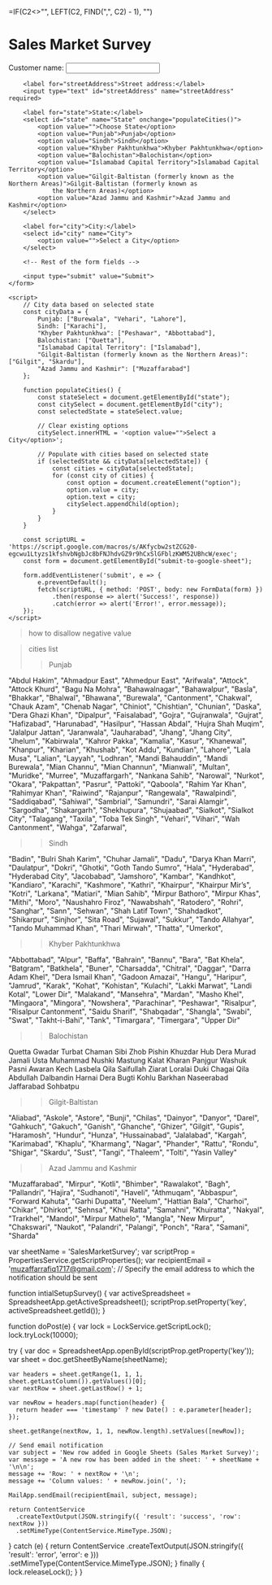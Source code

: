 =IF(C2<>"", LEFT(C2, FIND(",", C2) - 1), "")

<!DOCTYPE html>
<html>

<head>
    <title>Sales Market Survey</title>
    <link rel="stylesheet" type="text/css" href="styles.css">
    <!-- <link rel="stylesheet" href="https://unicons.iconscout.com/release/v4.0.0/css/line.css">
    <link rel="stylesheet" href="https://cdnjs.cloudflare.com/ajax/libs/select2/4.1.0/css/select2.min.css"> -->
</head>

<body>
    <h1>Sales Market Survey</h1>
    <form id="submit-to-google-sheet">
        <label for="name">Customer name:</label>
        <input type="text" id="name" name="Customer Name" required>

        <label for="streetAddress">Street address:</label>
        <input type="text" id="streetAddress" name="streetAddress" required>

        <label for="state">State:</label>
        <select id="state" name="State" onchange="populateCities()">
            <option value="">Choose State</option>
            <option value="Punjab">Punjab</option>
            <option value="Sindh">Sindh</option>
            <option value="Khyber Pakhtunkhwa">Khyber Pakhtunkhwa</option>
            <option value="Balochistan">Balochistan</option>
            <option value="Islamabad Capital Territory">Islamabad Capital Territory</option>
            <option value="Gilgit-Baltistan (formerly known as the Northern Areas)">Gilgit-Baltistan (formerly known as
                the Northern Areas)</option>
            <option value="Azad Jammu and Kashmir">Azad Jammu and Kashmir</option>
        </select>

        <label for="city">City:</label>
        <select id="city" name="City">
            <option value="">Select a City</option>
        </select>

        <!-- Rest of the form fields -->

        <input type="submit" value="Submit">
    </form>

    <script>
        // City data based on selected state
        const cityData = {
            Punjab: ["Burewala", "Vehari", "Lahore"],
            Sindh: ["Karachi"],
            "Khyber Pakhtunkhwa": ["Peshawar", "Abbottabad"],
            Balochistan: ["Quetta"],
            "Islamabad Capital Territory": ["Islamabad"],
            "Gilgit-Baltistan (formerly known as the Northern Areas)": ["Gilgit", "Skardu"],
            "Azad Jammu and Kashmir": ["Muzaffarabad"]
        };

        function populateCities() {
            const stateSelect = document.getElementById("state");
            const citySelect = document.getElementById("city");
            const selectedState = stateSelect.value;

            // Clear existing options
            citySelect.innerHTML = '<option value="">Select a City</option>';

            // Populate with cities based on selected state
            if (selectedState && cityData[selectedState]) {
                const cities = cityData[selectedState];
                for (const city of cities) {
                    const option = document.createElement("option");
                    option.value = city;
                    option.text = city;
                    citySelect.appendChild(option);
                }
            }
        }

        const scriptURL = 'https://script.google.com/macros/s/AKfycbw2stZCG20-egcwu1Ltyzs1kfshvbNgbJc8bFNJhdvGZ9r9hCxSlGFblzKWM52UBhcW/exec';
        const form = document.getElementById("submit-to-google-sheet");

        form.addEventListener('submit', e => {
            e.preventDefault();
            fetch(scriptURL, { method: 'POST', body: new FormData(form) })
                .then(response => alert('Success!', response))
                .catch(error => alert('Error!', error.message));
        });
    </script>

</body>

</html>

> how to disallow negative value

> cities list
>
> > Punjab

"Abdul Hakim",
"Ahmadpur East",
"Ahmedpur East",
"Arifwala",
"Attock",
"Attock Khurd",
"Bagu Na Mohra",
"Bahawalnagar",
"Bahawalpur",
"Basla",
"Bhakkar",
"Bhalwal",
"Bhawana",
"Burewala",
"Cantonment",
"Chakwal",
"Chauk Azam",
"Chenab Nagar",
"Chiniot",
"Chishtian",
"Chunian",
"Daska",
"Dera Ghazi Khan",
"Dipalpur",
"Faisalabad",
"Gojra",
"Gujranwala",
"Gujrat",
"Hafizabad",
"Harunabad",
"Hasilpur",
"Hassan Abdal",
"Hujra Shah Muqim",
"Jalalpur Jattan",
"Jaranwala",
"Jauharabad",
"Jhang",
"Jhang City",
"Jhelum",
"Kabirwala",
"Kahror Pakka",
"Kamalia",
"Kasur",
"Khanewal",
"Khanpur",
"Kharian",
"Khushab",
"Kot Addu",
"Kundian",
"Lahore",
"Lala Musa",
"Lalian",
"Layyah",
"Lodhran",
"Mandi Bahauddin",
"Mandi Burewala",
"Mian Channu",
"Mian Channun",
"Mianwali",
"Multan",
"Muridke",
"Murree",
"Muzaffargarh",
"Nankana Sahib",
"Narowal",
"Nurkot",
"Okara",
"Pakpattan",
"Pasrur",
"Pattoki",
"Qaboola",
"Rahim Yar Khan",
"Rahimyar Khan",
"Raiwind",
"Rajanpur",
"Rangewala",
"Rawalpindi",
"Saddiqabad",
"Sahiwal",
"Sambrial",
"Samundri",
"Sarai Alamgir",
"Sargodha",
"Shakargarh",
"Shekhupura",
"Shujaabad",
"Sialkot",
"Sialkot City",
"Talagang",
"Taxila",
"Toba Tek Singh",
"Vehari",
"Vihari",
"Wah Cantonment",
"Wahga",
"Zafarwal",

> > Sindh

"Badin",
"Bulri Shah Karim",
"Chuhar Jamali",
"Dadu",
"Darya Khan Marri",
"Daulatpur",
"Dokri",
"Ghotki",
"Goth Tando Sumro",
"Hala",
"Hyderabad",
"Hyderabad City",
"Jacobabad",
"Jamshoro",
"Kambar",
"Kandhkot",
"Kandiaro",
"Karachi",
"Kashmore",
"Kathri",
"Khairpur",
"Khairpur Mir’s",
"Kotri",
"Larkana",
"Matiari",
"Mian Sahib",
"Mirpur Bathoro",
"Mirpur Khas",
"Mithi",
"Moro",
"Naushahro Firoz",
"Nawabshah",
"Ratodero",
"Rohri",
"Sanghar",
"Sann",
"Sehwan",
"Shah Latif Town",
"Shahdadkot",
"Shikarpur",
"Sinjhor",
"Sita Road",
"Sujawal",
"Sukkur",
"Tando Allahyar",
"Tando Muhammad Khan",
"Thari Mirwah",
"Thatta",
"Umerkot",

> > Khyber Pakhtunkhwa

"Abbottabad",
"Alpur",
"Baffa",
"Bahrain",
"Bannu",
"Bara",
"Bat Khela",
"Batgram",
"Batkhela",
"Buner",
"Charsadda",
"Chitral",
"Daggar",
"Darra Adam Khel",
"Dera Ismail Khan",
"Gadoon Amazai",
"Hangu",
"Haripur",
"Jamrud",
"Karak",
"Kohat",
"Kohistan",
"Kulachi",
"Lakki Marwat",
"Landi Kotal",
"Lower Dir",
"Malakand",
"Mansehra",
"Mardan",
"Masho Khel",
"Mingaora",
"Mingora",
"Nowshera",
"Parachinar",
"Peshawar",
"Risalpur",
"Risalpur Cantonment",
"Saidu Sharif",
"Shabqadar",
"Shangla",
"Swabi",
"Swat",
"Takht-i-Bahi",
"Tank",
"Timargara",
"Timergara",
"Upper Dir"

> > Balochistan

Quetta
Gwadar
Turbat
Chaman
Sibi
Zhob
Pishin
Khuzdar
Hub
Dera Murad Jamali
Usta Muhammad
Nushki
Mastung
Kalat
Kharan
Panjgur
Washuk
Pasni
Awaran
Kech
Lasbela
Qila Saifullah
Ziarat
Loralai
Duki
Chagai
Qila Abdullah
Dalbandin
Harnai
Dera Bugti
Kohlu
Barkhan
Naseerabad
Jaffarabad
Sohbatpu

> > Gilgit-Baltistan

"Aliabad",
"Askole",
"Astore",
"Bunji",
"Chilas",
"Dainyor",
"Danyor",
"Darel",
"Gahkuch",
"Gakuch",
"Ganish",
"Ghanche",
"Ghizer",
"Gilgit",
"Gupis",
"Haramosh",
"Hundur",
"Hunza",
"Hussainabad",
"Jalalabad",
"Kargah",
"Karimabad",
"Khaplu",
"Kharmang",
"Nagar",
"Phander",
"Rattu",
"Rondu",
"Shigar",
"Skardu",
"Sust",
"Tangi",
"Thaleem",
"Tolti",
"Yasin Valley"

> > Azad Jammu and Kashmir

"Muzaffarabad",
"Mirpur",
"Kotli",
"Bhimber",
"Rawalakot",
"Bagh",
"Pallandri",
"Hajira",
"Sudhanoti",
"Haveli",
"Athmuqam",
"Abbaspur",
"Forward Kahuta",
"Garhi Dupatta",
"Neelum",
"Hattian Bala",
"Charhoi",
"Chikar",
"Dhirkot",
"Sehnsa",
"Khui Ratta",
"Samahni",
"Khuiratta",
"Nakyal",
"Trarkhel",
"Mandol",
"Mirpur Mathelo",
"Mangla",
"New Mirpur",
"Chakswari",
"Naukot",
"Palandri",
"Palangi",
"Ponch",
"Rara",
"Samani",
"Sharda"

<!-- Google sheet script -->

var sheetName = 'SalesMarketSurvey';
var scriptProp = PropertiesService.getScriptProperties();
var recipientEmail = 'muzaffarrafiq1717@gmail.com'; // Specify the email address to which the notification should be sent

function intialSetupSurvey() {
var activeSpreadsheet = SpreadsheetApp.getActiveSpreadsheet();
scriptProp.setProperty('key', activeSpreadsheet.getId());
}

function doPost(e) {
var lock = LockService.getScriptLock();
lock.tryLock(10000);

try {
var doc = SpreadsheetApp.openById(scriptProp.getProperty('key'));
var sheet = doc.getSheetByName(sheetName);

    var headers = sheet.getRange(1, 1, 1, sheet.getLastColumn()).getValues()[0];
    var nextRow = sheet.getLastRow() + 1;

    var newRow = headers.map(function(header) {
      return header === 'timestamp' ? new Date() : e.parameter[header];
    });

    sheet.getRange(nextRow, 1, 1, newRow.length).setValues([newRow]);

    // Send email notification
    var subject = 'New row added in Google Sheets (Sales Market Survey)';
    var message = 'A new row has been added in the sheet: ' + sheetName + '\n\n';
    message += 'Row: ' + nextRow + '\n';
    message += 'Column values: ' + newRow.join(', ');

    MailApp.sendEmail(recipientEmail, subject, message);

    return ContentService
      .createTextOutput(JSON.stringify({ 'result': 'success', 'row': nextRow }))
      .setMimeType(ContentService.MimeType.JSON);

} catch (e) {
return ContentService
.createTextOutput(JSON.stringify({ 'result': 'error', 'error': e }))
.setMimeType(ContentService.MimeType.JSON);
} finally {
lock.releaseLock();
}
}

<!-- end of Google sheet script -->
